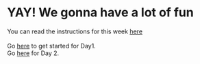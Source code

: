 # YAY! We gonna have a lot of fun


You can read the instructions for this week [here](https://github.com/EnigmaVSSUT/Induction-2020/blob/master/Competitive%20Coding/instructions.md)<br>
<br>
Go [here](https://github.com/EnigmaVSSUT/Induction-2020/tree/master/Competitive%20Coding/CP%20Day%201) to get started for Day1.<br>
Go [here](https://github.com/SubhamPanigrahi/Induction-2020/tree/master/Competitive%20Coding/CP%20Day%202) for Day 2.

